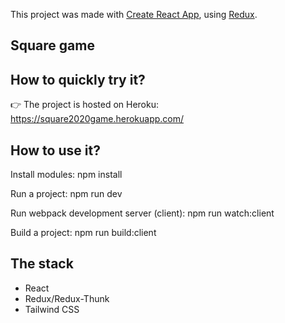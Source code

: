 This project was made with [Create React App](https://github.com/facebook/create-react-app), using [Redux](https://redux.js.org/).

## Square game

## How to quickly try it?

👉 The project is hosted on Heroku: https://square2020game.herokuapp.com/

## How to use it?
Install modules:
npm install

Run a project:
npm run dev

Run webpack development server (client):
npm run watch:client

Build a project:
npm run build:client

## The stack

- React
- Redux/Redux-Thunk
- Tailwind CSS

